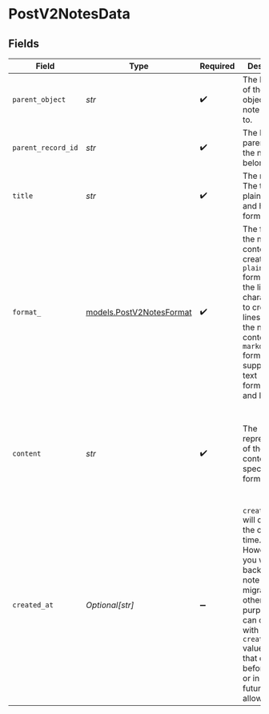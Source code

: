 # PostV2NotesData


## Fields

| Field                                                                                                                                                                                                                                    | Type                                                                                                                                                                                                                                     | Required                                                                                                                                                                                                                                 | Description                                                                                                                                                                                                                              | Example                                                                                                                                                                                                                                  |
| ---------------------------------------------------------------------------------------------------------------------------------------------------------------------------------------------------------------------------------------- | ---------------------------------------------------------------------------------------------------------------------------------------------------------------------------------------------------------------------------------------- | ---------------------------------------------------------------------------------------------------------------------------------------------------------------------------------------------------------------------------------------- | ---------------------------------------------------------------------------------------------------------------------------------------------------------------------------------------------------------------------------------------- | ---------------------------------------------------------------------------------------------------------------------------------------------------------------------------------------------------------------------------------------- |
| `parent_object`                                                                                                                                                                                                                          | *str*                                                                                                                                                                                                                                    | :heavy_check_mark:                                                                                                                                                                                                                       | The ID or slug of the parent object the note belongs to.                                                                                                                                                                                 | people                                                                                                                                                                                                                                   |
| `parent_record_id`                                                                                                                                                                                                                       | *str*                                                                                                                                                                                                                                    | :heavy_check_mark:                                                                                                                                                                                                                       | The ID of the parent record the note belongs to.                                                                                                                                                                                         | 891dcbfc-9141-415d-9b2a-2238a6cc012d                                                                                                                                                                                                     |
| `title`                                                                                                                                                                                                                                  | *str*                                                                                                                                                                                                                                    | :heavy_check_mark:                                                                                                                                                                                                                       | The note title. The title is plaintext only and has no formatting.                                                                                                                                                                       | Initial Prospecting Call Summary                                                                                                                                                                                                         |
| `format_`                                                                                                                                                                                                                                | [models.PostV2NotesFormat](../models/postv2notesformat.md)                                                                                                                                                                               | :heavy_check_mark:                                                                                                                                                                                                                       | The format of the note content to be created. The `plaintext` format uses the line feed character `\n` to create new lines within the note content. The `markdown` format supports rich text formatting, and links.                      |                                                                                                                                                                                                                                          |
| `content`                                                                                                                                                                                                                                | *str*                                                                                                                                                                                                                                    | :heavy_check_mark:                                                                                                                                                                                                                       | The representation of the note content in the specified format.                                                                                                                                                                          | Introduction<br/>Date and time of the call<br/>Participants<br/>Purpose of the call<br/>Customer Background<br/>Company overview (industry, size, location)<br/>Key business challenges<br/>Current software solutions (if any) and pain points |
| `created_at`                                                                                                                                                                                                                             | *Optional[str]*                                                                                                                                                                                                                          | :heavy_minus_sign:                                                                                                                                                                                                                       | `created_at` will default to the current time. However, if you wish to backdate a note for migration or other purposes, you can override with a custom `created_at` value. Note that dates before 1970 or in the future are not allowed. | 2023-01-01T15:00:00.000000000Z                                                                                                                                                                                                           |